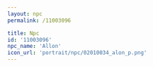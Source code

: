 ```yaml
---
layout: npc
permalink: /11003096

title: Npc
id: '11003096'
npc_name: 'Allon'
icon_url: 'portrait/npc/02010034_alon_p.png'
---
```


